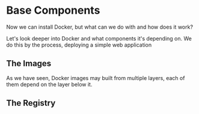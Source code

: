 # Base Components
Now we can install Docker, but what can we do with and how does it work?

Let's look deeper into Docker and what components it's depending on.
We do this by the process, deploying a simple web application

## The Images
As we have seen, Docker images may built from multiple layers, each of them depend on the layer below it.



## The Registry


<!--stackedit_data:
eyJoaXN0b3J5IjpbLTE0OTYxOTg5MzYsNjE5NDcwNDIyXX0=
-->